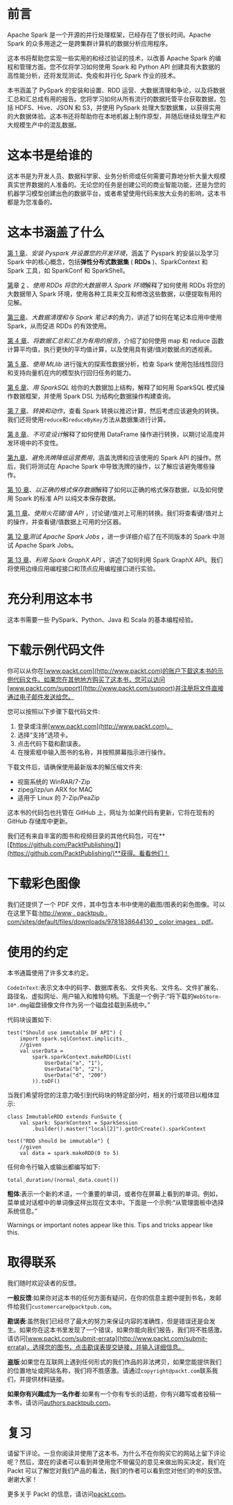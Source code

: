 # 前言

Apache Spark 是一个开源的并行处理框架，已经存在了很长时间。Apache Spark 的众多用途之一是跨集群计算机的数据分析应用程序。

这本书将帮助您实现一些实用的和经过验证的技术，以改善 Apache Spark 的编程和管理方面。您不仅将学习如何使用 Spark 和 Python API 创建具有大数据的高性能分析，还将发现测试、免疫和并行化 Spark 作业的技术。

本书涵盖了 PySpark 的安装和设置、RDD 运营、大数据清理和争论，以及将数据汇总和汇总成有用的报告。您将学习如何从所有流行的数据托管平台获取数据，包括 HDFS、Hive、JSON 和 S3，并使用 PySpark 处理大型数据集，以获得实用的大数据体验。这本书还将帮助你在本地机器上制作原型，并随后继续处理生产和大规模生产中的混乱数据。

# 这本书是给谁的

这本书是为开发人员、数据科学家、业务分析师或任何需要可靠地分析大量大规模真实世界数据的人准备的。无论您的任务是创建公司的商业智能功能，还是为您的机器学习模型创建出色的数据平台，或者希望使用代码来放大业务的影响，这本书都是为您准备的。

# 这本书涵盖了什么

[第 1 章](00.html)、*安装 Pyspark 并设置您的开发环境*，涵盖了 Pyspark 的安装以及学习 Spark 中的核心概念，包括**弹性分布式数据集** ( **RDDs** )、SparkContext 和 Spark 工具，如 SparkConf 和 SparkShell。

[第](00.html)章 [2](00.html) 、*使用 RDDs 将您的大数据带入 Spark 环境*解释了如何使用 RDDs 将您的大数据带入 Spark 环境，使用各种工具来交互和修改这些数据，以便提取有用的见解。

[第三章](00.html)、*大数据清理和与 Spark 笔记本*的角力，讲述了如何在笔记本应用中使用 Spark，从而促进 RDDs 的有效使用。

[第 4 章](00.html)、*将数据汇总和汇总为有用的报告*，介绍了如何使用 map 和 reduce 函数计算平均值，执行更快的平均值计算，以及使用具有键/值对数据点的透视表。

[第 5 章](00.html)、*使用 MLlib* 进行强大的探索性数据分析，检查 Spark 使用包括线性回归和支持向量机在内的模型执行回归任务的能力。

[第 6 章](00.html)、*用 SparkSQL* 给你的大数据加上结构，解释了如何用 SparkSQL 模式操作数据框架，并使用 Spark DSL 为结构化数据操作构建查询。

[第 7 章](00.html)、*转换和动作*，查看 Spark 转换以推迟计算，然后考虑应该避免的转换。我们还将使用`reduce`和`reduceByKey`方法从数据集进行计算。

[第 8 章](00.html)、*不可变设计*解释了如何使用 DataFrame 操作进行转换，以期讨论高度并发环境中的不变性。

[第九章](00.html)、*避免洗牌降低运营费用*，涵盖洗牌和应该使用的 Spark API 的操作。然后，我们将测试在 Apache Spark 中导致洗牌的操作，以了解应该避免哪些操作。

[第 10 章](00.html)、*以正确的格式保存数据*解释了如何以正确的格式保存数据，以及如何使用 Spark 的标准 API 以纯文本保存数据。

[第 11 章](00.html)、*使用火花键/值 API* ，讨论键/值对上可用的转换。我们将查看键/值对上的操作，并查看键/值数据上可用的分区器。

[第 12 章](00.html)*测试 Apache Spark Jobs* ，进一步详细介绍了在不同版本的 Spark 中测试 Apache Spark Jobs。

[第 13 章](00.html)、*利用 Spark GraphX API* ，讲述了如何利用 Spark GraphX API。我们将使用边缘应用编程接口和顶点应用编程接口进行实验。

# 充分利用这本书

这本书需要一些 PySpark、Python、Java 和 Scala 的基本编程经验。

# 下载示例代码文件

你可以从你在[www.packt.com](http://www.packt.com)的账户下载这本书的示例代码文件。如果您在其他地方购买了这本书，您可以访问[www.packt.com/support](http://www.packt.com/support)并注册将文件直接通过电子邮件发送给您。

您可以按照以下步骤下载代码文件:

1.  登录或注册[www.packt.com](http://www.packt.com)。
2.  选择“支持”选项卡。
3.  点击代码下载和勘误表。
4.  在搜索框中输入图书的名称，并按照屏幕指示进行操作。

下载文件后，请确保使用最新版本的解压缩文件夹:

*   视窗系统的 WinRAR/7-Zip
*   zipeg/izp/un ARX for MAC
*   适用于 Linux 的 7-Zip/PeaZip

这本书的代码包也托管在 GitHub 上，网址为:如果代码有更新，它将在现有的 GitHub 存储库中更新。

我们还有来自丰富的图书和视频目录的其他代码包，可在**[【https://github.com/PacktPublishing/】](https://github.com/PacktPublishing/)**获得。看看他们！

# 下载彩色图像

我们还提供了一个 PDF 文件，其中包含本书中使用的截图/图表的彩色图像。可以在这里下载:[http://www . packtpub . com/sites/default/files/downloads/9781838644130 _ color images . pdf](http://www.packtpub.com/sites/default/files/downloads/9781838644130_ColorImages.pdf)。

# 使用的约定

本书通篇使用了许多文本约定。

`CodeInText`:表示文本中的码字、数据库表名、文件夹名、文件名、文件扩展名、路径名、虚拟网址、用户输入和推特句柄。下面是一个例子:“将下载的`WebStorm-10*.dmg`磁盘镜像文件作为另一个磁盘挂载到系统中。”

代码块设置如下:

```
test("Should use immutable DF API") {
    import spark.sqlContext.implicits._
    //given
    val userData =
        spark.sparkContext.makeRDD(List(
            UserData("a", "1"),
            UserData("b", "2"),
            UserData("d", "200")
        )).toDF()
```

当我们希望将您的注意力吸引到代码块的特定部分时，相关的行或项目以粗体显示:

```
class ImmutableRDD extends FunSuite {
    val spark: SparkContext = SparkSession
        .builder().master("local[2]").getOrCreate().sparkContext

test("RDD should be immutable") {
    //given
    val data = spark.makeRDD(0 to 5)
```

任何命令行输入或输出都编写如下:

```
total_duration/(normal_data.count())
```

**粗体**:表示一个新的术语，一个重要的单词，或者你在屏幕上看到的单词。例如，菜单或对话框中的单词像这样出现在文本中。下面是一个示例:“从管理面板中选择系统信息。”

Warnings or important notes appear like this. Tips and tricks appear like this.

# 取得联系

我们随时欢迎读者的反馈。

**一般反馈**:如果你对这本书的任何方面有疑问，在你的信息主题中提到书名，发邮件给我们`customercare@packtpub.com`。

**勘误表**:虽然我们已经尽了最大的努力来保证内容的准确性，但是错误还是会发生。如果你在这本书里发现了一个错误，如果你能向我们报告，我们将不胜感激。请访问[www.packt.com/submit-errata](http://www.packt.com/submit-errata)，选择您的图书，点击勘误表提交链接，并输入详细信息。

**盗版**:如果您在互联网上遇到任何形式的我们作品的非法拷贝，如果您能提供我们的位置地址或网站名称，我们将不胜感激。请通过`copyright@packt.com`联系我们，并提供材料链接。

**如果你有兴趣成为一名作者**:如果有一个你有专长的话题，你有兴趣写或者投稿一本书，请访问[authors.packtpub.com](http://authors.packtpub.com/)。

# 复习

请留下评论。一旦你阅读并使用了这本书，为什么不在你购买它的网站上留下评论呢？然后，潜在的读者可以看到并使用您不带偏见的意见来做出购买决定，我们在 Packt 可以了解您对我们产品的看法，我们的作者可以看到您对他们的书的反馈。谢谢大家！

更多关于 Packt 的信息，请访问[packt.com](http://www.packt.com/)。